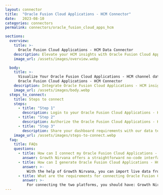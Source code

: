 ```yaml
---
layout: connector
title:  "Oracle Fusion Cloud Applications - HCM Connector"
date:   2023-08-10
categories: connectors
permalink: connectors/oracle_fusion_cloud_apps_hcm

sections:
  overview:
    title: >-
      Oracle Fusion Cloud Applications - HCM Data Connector
    description: Elevate your HCM insights with Oracle Fusion Cloud Applications - HCM integration. Seamlessly merge human capital management data from Oracle Fusion Cloud Applications - HCM with Looker Studio's analytical capabilities, unlocking insights that shape workforce strategies, employee performance, and operational excellence.
    image_url: /assets/images/overview.webp

  body:
    title: >-
      Visualize Your Oracle Fusion Cloud Applications - HCM channel data with Growth Nirvana's
      Oracle Fusion Cloud Applications - HCM Connector
    description: Integrate Oracle Fusion Cloud Applications - HCM insights into Looker Studio for comprehensive HCM analytics that guide your workforce strategies.
    image_url: /assets/images/body.webp
  steps_to_connect:
    title: Steps to connect
    steps:
      - title: "Step 1"
        description: Login to your Oracle Fusion Cloud Applications - HCM account
      - title: "Step 2"
        description: Authorize the Oracle Fusion Cloud Applications - HCM connection to send data to Growth Nirvana
      - title: "Step 3"
        description: Share your dashboard requirements with our data team. We will build the report for you.
    image_url: /assets/images/steps-to-connect.webp
  faq:
    title: FAQs
    questions:
      - title: How can I connect my Oracle Fusion Cloud Applications - HCM data to Google Data Studio/Looker Studio?
        answer: Growth Nirvana offers a straightforward no-code interface to connect to Oracle Fusion Cloud Applications - HCM data sources.
      - title: How can I generate Oracle Fusion Cloud Applications - HCM data reports in Looker Studio?
        answer: >-
          With the help of Growth Nirvana, you can import live data from Oracle Fusion Cloud Applications - HCM into Looker Studio. These data can be viewed in charts, tables, and dashboards to generate branded reports that can be shared instantly.
      - title: What are the requirements for connecting Oracle Fusion Cloud Applications - HCM and Looker Studio?
        answer: >-
          For connecting the two platforms, you should have: Growth Nirvana Account and Oracle Fusion Cloud Applications - HCM Ads Account
---
```

